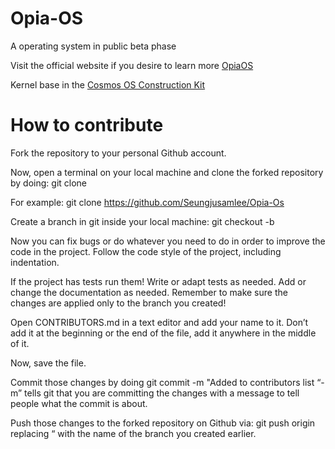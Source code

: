# Opia-OS
A operating system in public beta phase

Visit the official website if you desire to learn more [OpiaOS](https://sites.google.com/view/opiaos/home)

Kernel base in the [Cosmos OS Construction Kit](https://github.com/CosmosOS/Cosmos)

# How to contribute

Fork the repository to your personal Github account.

Now, open a terminal on your local machine and clone the forked repository by doing: git clone <copied url>

For example: git clone https://github.com/Seungjusamlee/Opia-Os

Create a branch in git inside your local machine: git checkout -b <branch-name>

Now you can fix bugs or do whatever you need to do in order to improve the code in the project. Follow the code style of the project, including indentation.
 
If the project has tests run them! Write or adapt tests as needed. Add or change the documentation as needed. Remember to make sure the changes are applied only to the branch you created!

Open CONTRIBUTORS.md in a text editor and add your name to it. Don’t add it at the beginning or the end of the file, add it anywhere in the middle of it.

Now, save the file.

Commit those changes by doing git commit -m "Added <your-name> to contributors list “-m” tells git that you are committing the changes with a message to tell people what the commit is about.
  
Push those changes to the forked repository on Github via: git push origin <your-branch-name> replacing “<your-branch-name> with the name of the branch you created earlier.
